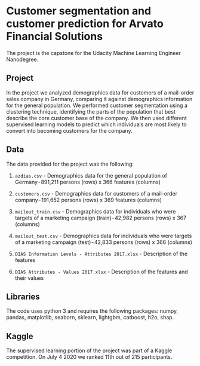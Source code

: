 # Customer segmentation and customer prediction for Arvato Financial Solutions

The project is the capstone for the Udacity Machine Learning Engineer Nanodegree. 


## Project

In the project we analyzed demographics data for customers of a mail-order sales company in Germany, comparing it against demographics information for the general population. We performed customer segmentation using a clustering technique, identifying the parts of the population that best describe the core customer base of the company. We then used different supervised learning models to predict which individuals are most likely to convert into becoming customers for the company.


## Data 

The data provided for the project was the following:

1. `azdias.csv` - Demographics data for the general population of Germany - 891,211 persons (rows) x 366 features (columns)

2. `customers.csv` - Demographics data for customers of a mail-order company - 191,652 persons (rows) x 369 features (columns)

3. `mailout_train.csv` - Demographics data for individuals who were targets of a marketing campaign (train) - 42,982 persons (rows) x 367 (columns)

4. `mailout_test.csv` - Demographics data for individuals who were targets of a marketing campaign (test) - 42,833 persons (rows) x 366 (columns)

5. `DIAS Information Levels - Attributes 2017.xlsx` - Description of the features

6. `DIAS Attributes - Values 2017.xlsx` - Description of the features and their values


## Libraries
The code uses python 3 and requires the following packages: numpy, pandas, matplotlib, seaborn, sklearn, lightgbm, catboost, h2o, shap.


## Kaggle
The supervised learning portion of the project was part of a Kaggle competition. On July 4 2020 we ranked 11th out of 215 participants.
